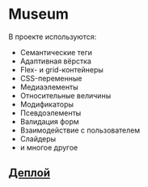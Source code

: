 # **Museum** 
В проекте используются: 
* Семантические теги 
* Адаптивная вёрстка 
* Flex- и grid-контейнеры 
* CSS-переменные 
* Медиаэлементы
* Относительные величины
* Модификаторы
* Псевдоэлементы
* Валидация форм
* Взаимодействие с пользователем 
* Слайдеры
* и многое другое
## [Деплой](https://loki87by.github.io/louvre/) 
